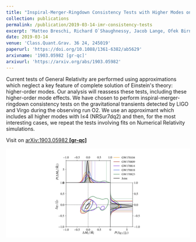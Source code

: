 ```yaml
---
title: "Inspiral-Merger-Ringdown Consistency Tests with Higher Modes on Gravitational Signals from the Second Observing Run of LIGO and Virgo"
collection: publications
permalink: /publication/2019-03-14-imr-consistency-tests
excerpt: 'Matteo Breschi, Richard O`Shaughnessy, Jacob Lange, Ofek Birnholtz'
date: 2019-03-14
venue: 'Class.Quant.Grav. 36 24, 245019'
paperurl: 'https://doi.org/10.1088/1361-6382/ab5629'
arxivname: '1903.05982 [gr-qc]'
arxivurl: 'https://arxiv.org/abs/1903.05982'
---
```


Current tests of General Relativity are performed using approximations which neglect a key feature of complete solution of Einstein's theory: higher-order modes. Our analysis will reassess these tests, including these higher-order mode effects. We have chosen to perform inspiral-merger-ringdown consistency tests on the gravitational transients detected by LIGO and Virgo during the observing run O2. We use an approximant which includes all higher modes with l≤4 (NRSur7dq2) and then, for the most interesting cases, we repeat the tests involving fits on Numerical Relativity simulations.

Visit on [arXiv:1903.05982 **[gr-qc]**](https://arxiv.org/abs/1903.05982)

![Figure](/images/publications/2019-03-14-imr-consistency-tests.png)
